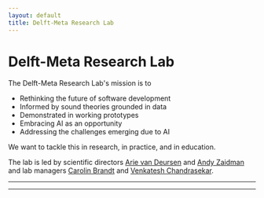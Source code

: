 ```yaml
---
layout: default
title: Delft-Meta Research Lab
---
```


# Delft-Meta Research Lab

The Delft-Meta Research Lab's mission is to

- Rethinking the future of software development​ 
- Informed by sound theories grounded in data​ 
- Demonstrated in working prototypes​ 
- Embracing AI as an opportunity​ 
- Addressing the challenges emerging due to AI​ 

We want to tackle this in research, in practice, and in education​. 


<!-- AI for Fintech Research (AFR) is a five year collaboration between [ING] and [Delft University of Technology][tudelft]. The mission of AFR is to perform world-class research at the intersection of Artificial Intelligence, Data Analytics, and Software Analytics in the context of FinTech.
AFR was launched in 2020. 

With 36 million customers, activities in 42 countries, and a total of 50,000 employees of which 15,000 work in IT, software and data technology is at the heart of ING’s business and operations. In this context, AFR seeks to develop new AI-driven theories, methods, and tools in large scale data and software analytics.

The core of the AFR consists of eight research tracks, in which PhD students work on a range of topics, such as software analytics, data integration, fairness in machine learning, model life cycle management, regulatory compliance, search-based software engineering, and concept drift. In each track, researchers from TU Delft and engineers from ING are involved, as well as bachelor and master students from TU Delft.

AFR is bi-located at the TU Delft campus in Delft and at [Cumulus Park] – the collaborative innovation district in Amsterdam Southeast – bringing together students, engineers, researchers, professors, and entrepreneurs from both organizations at both locations. During the COVID-19 pandemic in 2020 and 2021, all collabaration was virtual, with hybrid meetings returning in 2022.

AFR participates in the Innovation Center for Artificial Intelligence ([ICAI]) as one of its labs. ICAI is a virtual organization consisting of a series of labs of similar size (over five PhD researchers each) working in close collaboration with societal or industrial partners. AFR directly benefits from the experience and expertise of other academic and industrial ICAI partners, such as Qualcomm, Bosch, Ahold Delhaize, the Dutch National Police, the University of Amsterdam, and Vrije Universiteit. -->

The lab is led by scientific directors [Arie van Deursen][avandeursen] and [Andy Zaidman][azaidman] and lab managers [Carolin Brandt][cbrandt] and [Venkatesh Chandrasekar][vchandrasekar].

<!-- TODO: link Caro and ven -->

----

<!-- ![](img/afr2020.jpg) -->

----

[icai]: https://icai.ai/
[tudelft]: https://tudelft.nl
[cumulus park]: https://www.cumuluspark.com
[ing]: https://ing.com
[avandeursen]: https://avandeursen.com
[azaidman]: https://azaidman.github.io/
[cbrandt]: https://carolin-brandt.de/
[vchandrasekar]: https://www.linkedin.com/in/venchandrasekar/
[serg]: https://se.ewi.tudelft.nl
[eemcs]: https://www.tudelft.nl/en/eemcs/

